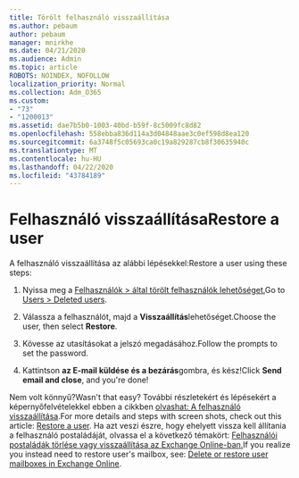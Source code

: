 ```yaml
---
title: Törölt felhasználó visszaállítása
ms.author: pebaum
author: pebaum
manager: mnirkhe
ms.date: 04/21/2020
ms.audience: Admin
ms.topic: article
ROBOTS: NOINDEX, NOFOLLOW
localization_priority: Normal
ms.collection: Adm_O365
ms.custom:
- "73"
- "1200013"
ms.assetid: dae7b5b0-1003-40bd-b59f-8c5009fc8d82
ms.openlocfilehash: 558ebba836d114a3d04848aae3c0ef598d8ea120
ms.sourcegitcommit: 6a3748f5c05693ca0c19a829287cb8f30635940c
ms.translationtype: MT
ms.contentlocale: hu-HU
ms.lasthandoff: 04/22/2020
ms.locfileid: "43784189"
---
```

# <a name="restore-a-user"></a><span data-ttu-id="2246c-102">Felhasználó visszaállítása</span><span class="sxs-lookup"><span data-stu-id="2246c-102">Restore a user</span></span>

<span data-ttu-id="2246c-103">A felhasználó visszaállítása az alábbi lépésekkel:</span><span class="sxs-lookup"><span data-stu-id="2246c-103">Restore a user using these steps:</span></span>
  
1. <span data-ttu-id="2246c-104">Nyissa meg a [Felhasználók \> által törölt felhasználók lehetőséget.](https://admin.microsoft.com/adminportal/home#/deletedusers)</span><span class="sxs-lookup"><span data-stu-id="2246c-104">Go to [Users \> Deleted users](https://admin.microsoft.com/adminportal/home#/deletedusers).</span></span>

2. <span data-ttu-id="2246c-105">Válassza a felhasználót, majd a **Visszaállítás**lehetőséget.</span><span class="sxs-lookup"><span data-stu-id="2246c-105">Choose the user, then select **Restore**.</span></span>

3. <span data-ttu-id="2246c-106">Kövesse az utasításokat a jelszó megadásához.</span><span class="sxs-lookup"><span data-stu-id="2246c-106">Follow the prompts to set the password.</span></span>

4. <span data-ttu-id="2246c-107">Kattintson **az E-mail küldése és a bezárás**gombra, és kész!</span><span class="sxs-lookup"><span data-stu-id="2246c-107">Click **Send email and close**, and you're done!</span></span>

<span data-ttu-id="2246c-108">Nem volt könnyű?</span><span class="sxs-lookup"><span data-stu-id="2246c-108">Wasn't that easy?</span></span> <span data-ttu-id="2246c-109">További részletekért és lépésekért a képernyőfelvételekkel ebben a cikkben [olvashat: A felhasználó visszaállítása](https://docs.microsoft.com/office365/admin/add-users/restore-user).</span><span class="sxs-lookup"><span data-stu-id="2246c-109">For more details and steps with screen shots, check out this article: [Restore a user](https://docs.microsoft.com/office365/admin/add-users/restore-user).</span></span> <span data-ttu-id="2246c-110">Ha azt veszi észre, hogy ehelyett vissza kell állítania a felhasználó postaládáját, olvassa el a következő témakört: [Felhasználói postaládák törlése vagy visszaállítása az Exchange Online-ban.](https://docs.microsoft.com/exchange/recipients-in-exchange-online/delete-or-restore-mailboxes)</span><span class="sxs-lookup"><span data-stu-id="2246c-110">If you realize you instead need to restore user's mailbox, see: [Delete or restore user mailboxes in Exchange Online](https://docs.microsoft.com/exchange/recipients-in-exchange-online/delete-or-restore-mailboxes).</span></span>
